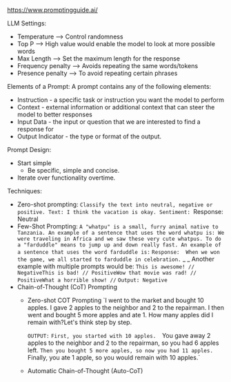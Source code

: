 https://www.promptingguide.ai/


LLM Settings: 

* Temperature --> Control randomness
* Top P --> High value would enable the model to look at more possible words
* Max Length --> Set the maximum length for the response
* Frequency penalty --> Avoids repeating the same words/tokens
* Presence penalty --> To avoid repeating certain phrases

Elements of a Prompt: A prompt contains any of the following elements:

* Instruction - a specific task or instruction you want the model to perform
* Context - external information or additional context that can steer the model to better responses
* Input Data - the input or question that we are interested to find a response for
* Output Indicator - the type or format of the output.

Prompt Design:
* Start simple
	* Be specific, simple and concise. 
* Iterate over functionality overtime.


Techniques:

* Zero-shot prompting:
		`Classify the text into neutral, negative or positive. Text: I think the vacation is okay. Sentiment:
		`Response: Neutral
* Few-Shot Prompting:
		`A "whatpu" is a small, furry animal native to Tanzania. An example of a sentence that uses the word whatpu is: We were traveling in Africa and we saw these very cute whatpus. To do a "farduddle" means to jump up and down really fast. An example of a sentence that uses the word farduddle is:`
		`Response:  When we won the game, we all started to farduddle in celebration.`
		_
		_
		Another example with multiple prompts would be:
		`This is awesome! // NegativeThis is bad! // PositiveWow that movie was rad! // PositiveWhat a horrible show! //`
		`Output: Negative`
* Chain-of-Thought (CoT) Prompting
	* Zero-shot COT Prompting
		`I went to the market and bought 10 apples. I gave 2 apples to the neighbor and 2 to the repairman. I then went and bought 5 more apples and ate 1. How many apples did I remain with?Let's think step by step.
		
		`OUTPUT:`
		`First, you started with 10 apples. 
		`You gave away 2 apples to the neighbor and 2 to the repairman, so you had 6 apples left.
		`Then you bought 5 more apples, so now you had 11 apples.
		`Finally, you ate 1 apple, so you would remain with 10 apples.` 
		
	* Automatic Chain-of-Thought (Auto-CoT)
		
